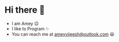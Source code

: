 # Hi there 👋

- I am Amey :wink:
- I like to Program :sparkles:
- You can reach me at ameyvijeesh@outlook.com :smiley:
